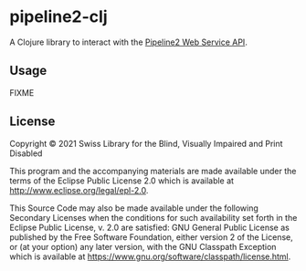 # pipeline2-clj

A Clojure library to interact with the [Pipeline2 Web Service
API](https://daisy.github.io/pipeline/WebServiceAPI).

## Usage

FIXME

## License

Copyright © 2021 Swiss Library for the Blind, Visually Impaired and Print Disabled

This program and the accompanying materials are made available under the
terms of the Eclipse Public License 2.0 which is available at
http://www.eclipse.org/legal/epl-2.0.

This Source Code may also be made available under the following Secondary
Licenses when the conditions for such availability set forth in the Eclipse
Public License, v. 2.0 are satisfied: GNU General Public License as published by
the Free Software Foundation, either version 2 of the License, or (at your
option) any later version, with the GNU Classpath Exception which is available
at https://www.gnu.org/software/classpath/license.html.

